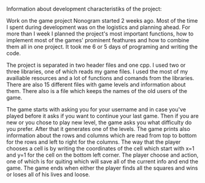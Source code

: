 Information about development characteristiks of the project:

Work on the game project Nonogram started 2 weeks ago. Most of the time I spent during development was on the logistics and planning ahead. For more than I week I planned the project's most important functions,
how to implement most of the games' prominent feathures and how to combine them all in one project. It took me 6 or 5 days of programing and writing the code.

The project is separated in two header files and one cpp. I used two or three libraries, one of which reads my game files. I used the most of my availiable resources and a lot of functions and comands from the libraries.
There are also 15 different files with game levels and information about them. There also is a file which keeps the names of the old users of the game.

The game starts with asking you for your username and in case you've played before it asks if you want to continue your last game. Then if you are new or you chose to play new level, the game asks you what difficulty do you prefer.
After that it generates one of the levels. The game prints also information about the rows and columns which are read from top to bottom for the rows and left to right for the columns.
The way that the player chooses a cell is by writing the coordinates of the cell which start with x=1 and y=1 for the cell on the bottom left corner. The player choose and action, one of which is for quiting
which will save all of the current info and end the game. The game ends when either the player finds all the squares and wins or loses all of his lives and loose.
